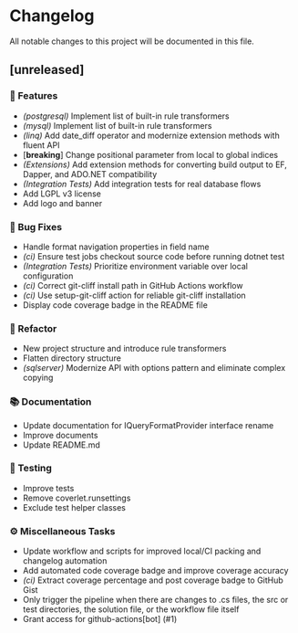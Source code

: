 # Changelog

All notable changes to this project will be documented in this file.

## [unreleased]

### 🚀 Features

- *(postgresql)* Implement list of built-in rule transformers
- *(mysql)* Implement list of built-in rule transformers
- *(linq)* Add date_diff operator and modernize extension methods with fluent API
- [**breaking**] Change positional parameter from local to global indices
- *(Extensions)* Add extension methods for converting build output to EF, Dapper, and ADO.NET compatibility
- *(Integration Tests)* Add integration tests for real database flows
- Add LGPL v3 license
- Add logo and banner

### 🐛 Bug Fixes

- Handle format navigation properties in field name
- *(ci)* Ensure test jobs checkout source code before running dotnet test
- *(Integration Tests)* Prioritize environment variable over local configuration
- *(ci)* Correct git-cliff install path in GitHub Actions workflow
- *(ci)* Use setup-git-cliff action for reliable git-cliff installation
- Display code coverage badge in the README file

### 🚜 Refactor

- New project structure and introduce rule transformers
- Flatten directory structure
- *(sqlserver)* Modernize API with options pattern and eliminate complex copying

### 📚 Documentation

- Update documentation for IQueryFormatProvider interface rename
- Improve documents
- Update README.md

### 🧪 Testing

- Improve tests
- Remove coverlet.runsettings
- Exclude test helper classes

### ⚙️ Miscellaneous Tasks

- Update workflow and scripts for improved local/CI packing and changelog automation
- Add automated code coverage badge and improve coverage accuracy
- *(ci)* Extract coverage percentage and post coverage badge to GitHub Gist
- Only trigger the pipeline when there are changes to .cs files, the src or test directories, the solution file, or the workflow file itself
- Grant access for github-actions[bot] (#1)

<!-- generated by git-cliff -->
